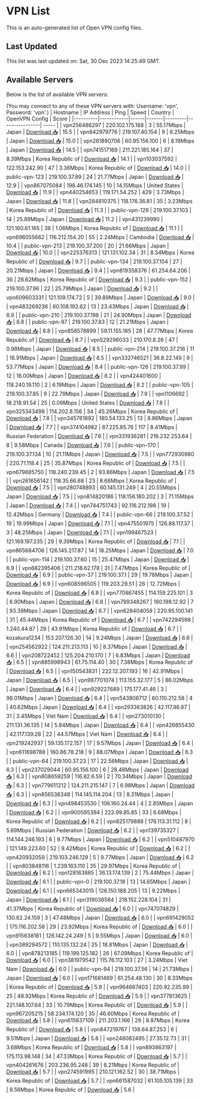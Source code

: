 # VPN List

This is an auto-generated list of Open VPN config files.

## Last Updated

This list was last updated on: Sat, 30 Dec 2023 14:25:49 GMT.

## Available Servers

Below is the list of available VPN servers:

(You may connect to any of these VPN servers with: Username: 'vpn', Password: 'vpn'.)
| Hostname | IP Address | Ping | Speed | Country | OpenVPN Config | Score |
|----------|------------|------|-------|---------|----------------| ----- |
| vpn256486297 | 220.102.175.188 | 3 | 55.17Mbps | Japan | [Download 📥](./configs/server_0_JP.ovpn) | 15.5 |
| vpn842979776 | 219.107.40.154 | 9 | 6.25Mbps | Japan | [Download 📥](./configs/server_1_JP.ovpn) | 15.0 |
| vpn281890706 | 60.95.156.100 | 6 | 8.19Mbps | Japan | [Download 📥](./configs/server_2_JP.ovpn) | 14.5 |
| vpn741517169 | 211.221.185.164 | 37 | 8.39Mbps | Korea Republic of | [Download 📥](./configs/server_3_KR.ovpn) | 14.1 |
| vpn103037592 | 122.153.242.90 | 47 | 3.36Mbps | Korea Republic of | [Download 📥](./configs/server_4_KR.ovpn) | 14.0 |
| public-vpn-123 | 219.100.37.89 | 24 | 21.77Mbps | Japan | [Download 📥](./configs/server_5_JP.ovpn) | 12.9 |
| vpn867075084 | 198.46.174.145 | 10 | 14.15Mbps | United States | [Download 📥](./configs/server_6_US.ovpn) | 11.9 |
| vpn440254653 | 119.171.54.252 | 429 | 3.73Mbps | Japan | [Download 📥](./configs/server_7_JP.ovpn) | 11.8 |
| vpn284810375 | 118.176.36.81 | 35 | 3.23Mbps | Korea Republic of | [Download 📥](./configs/server_8_KR.ovpn) | 11.3 |
| public-vpn-129 | 219.100.37.103 | 14 | 25.89Mbps | Japan | [Download 📥](./configs/server_9_JP.ovpn) | 11.2 |
| vpn431239990 | 121.160.61.165 | 38 | 1.06Mbps | Korea Republic of | [Download 📥](./configs/server_10_KR.ovpn) | 11.1 |
| vpn696055662 | 116.212.154.20 | 55 | 2.24Mbps | Cambodia | [Download 📥](./configs/server_11_KH.ovpn) | 10.4 |
| public-vpn-213 | 219.100.37.200 | 20 | 21.66Mbps | Japan | [Download 📥](./configs/server_12_JP.ovpn) | 10.0 |
| vpn225376313 | 121.131.102.34 | 31 | 8.34Mbps | Korea Republic of | [Download 📥](./configs/server_13_KR.ovpn) | 9.7 |
| public-vpn-134 | 219.100.37.104 | 27 | 20.21Mbps | Japan | [Download 📥](./configs/server_14_JP.ovpn) | 9.4 |
| vpn819358376 | 61.254.64.206 | 36 | 26.62Mbps | Korea Republic of | [Download 📥](./configs/server_15_KR.ovpn) | 9.3 |
| public-vpn-152 | 219.100.37.96 | 22 | 25.79Mbps | Japan | [Download 📥](./configs/server_16_JP.ovpn) | 9.2 |
| vpn609603331 | 121.109.174.72 | 5 | 39.89Mbps | Japan | [Download 📥](./configs/server_17_JP.ovpn) | 9.0 |
| vpn483269236 | 60.108.192.62 | 13 | 23.43Mbps | Japan | [Download 📥](./configs/server_18_JP.ovpn) | 8.9 |
| public-vpn-210 | 219.100.37.198 | 21 | 24.90Mbps | Japan | [Download 📥](./configs/server_19_JP.ovpn) | 8.8 |
| public-vpn-97 | 219.100.37.83 | 12 | 21.21Mbps | Japan | [Download 📥](./configs/server_20_JP.ovpn) | 8.8 |
| vpn856578899 | 59.11.155.185 | 28 | 47.77Mbps | Korea Republic of | [Download 📥](./configs/server_21_KR.ovpn) | 8.7 |
| vpn529296033 | 210.170.8.26 | 47 | 0.98Mbps | Japan | [Download 📥](./configs/server_22_JP.ovpn) | 8.5 |
| public-vpn-214 | 219.100.37.216 | 11 | 16.91Mbps | Japan | [Download 📥](./configs/server_23_JP.ovpn) | 8.5 |
| vpn332746521 | 36.8.22.149 | 9 | 53.77Mbps | Japan | [Download 📥](./configs/server_24_JP.ovpn) | 8.4 |
| public-vpn-126 | 219.100.37.99 | 12 | 16.00Mbps | Japan | [Download 📥](./configs/server_25_JP.ovpn) | 8.2 |
| vpn424401600 | 118.240.19.110 | 2 | 6.19Mbps | Japan | [Download 📥](./configs/server_26_JP.ovpn) | 8.2 |
| public-vpn-105 | 219.100.37.85 | 9 | 22.79Mbps | Japan | [Download 📥](./configs/server_27_JP.ovpn) | 7.9 |
| vpn1106692 | 18.218.91.54 | 25 | 0.09Mbps | United States | [Download 📥](./configs/server_28_US.ovpn) | 7.8 |
| vpn325343498 | 114.202.8.156 | 34 | 45.26Mbps | Korea Republic of | [Download 📥](./configs/server_29_KR.ovpn) | 7.8 |
| vpn345761892 | 180.54.133.25 | 13 | 8.86Mbps | Japan | [Download 📥](./configs/server_30_JP.ovpn) | 7.7 |
| vpn374104982 | 87.225.85.76 | 117 | 8.41Mbps | Russian Federation | [Download 📥](./configs/server_31_RU.ovpn) | 7.6 |
| vpn331936281 | 216.232.253.64 | 8 | 9.58Mbps | Canada | [Download 📥](./configs/server_32_CA.ovpn) | 7.6 |
| public-vpn-170 | 219.100.37.134 | 10 | 21.11Mbps | Japan | [Download 📥](./configs/server_33_JP.ovpn) | 7.5 |
| vpn772930980 | 220.71.118.4 | 25 | 35.87Mbps | Korea Republic of | [Download 📥](./configs/server_34_KR.ovpn) | 7.5 |
| vpn679885750 | 118.240.239.45 | 2 | 93.86Mbps | Japan | [Download 📥](./configs/server_35_JP.ovpn) | 7.5 |
| vpn261656142 | 118.35.66.68 | 23 | 8.66Mbps | Korea Republic of | [Download 📥](./configs/server_36_KR.ovpn) | 7.5 |
| vpn280748893 | 60.145.131.249 | 4 | 20.55Mbps | Japan | [Download 📥](./configs/server_37_JP.ovpn) | 7.5 |
| vpn814820186 | 118.156.180.202 | 3 | 71.15Mbps | Japan | [Download 📥](./configs/server_38_JP.ovpn) | 7.4 |
| vpn744751743 | 92.116.212.198 | 19 | 12.42Mbps | Germany | [Download 📥](./configs/server_39_DE.ovpn) | 7.4 |
| public-vpn-66 | 219.100.37.52 | 19 | 19.99Mbps | Japan | [Download 📥](./configs/server_40_JP.ovpn) | 7.1 |
| vpn475501975 | 126.88.117.37 | 3 | 48.25Mbps | Japan | [Download 📥](./configs/server_41_JP.ovpn) | 7.1 |
| vpn199467523 | 121.169.197.235 | 29 | 9.39Mbps | Korea Republic of | [Download 📥](./configs/server_42_KR.ovpn) | 7.1 |
| vpn865684706 | 126.145.217.87 | 14 | 18.25Mbps | Japan | [Download 📥](./configs/server_43_JP.ovpn) | 7.0 |
| public-vpn-114 | 219.100.37.60 | 15 | 25.47Mbps | Japan | [Download 📥](./configs/server_44_JP.ovpn) | 6.9 |
| vpn682395406 | 211.218.62.178 | 31 | 7.47Mbps | Korea Republic of | [Download 📥](./configs/server_45_KR.ovpn) | 6.9 |
| public-vpn-37 | 219.100.37.1 | 29 | 19.78Mbps | Japan | [Download 📥](./configs/server_46_JP.ovpn) | 6.9 |
| vpn608596505 | 119.203.29.51 | 26 | 12.72Mbps | Korea Republic of | [Download 📥](./configs/server_47_KR.ovpn) | 6.8 |
| vpn770867455 | 114.159.225.101 | 3 | 6.90Mbps | Japan | [Download 📥](./configs/server_48_JP.ovpn) | 6.8 |
| vpn799348267 | 180.198.12.92 | 7 | 93.39Mbps | Japan | [Download 📥](./configs/server_49_JP.ovpn) | 6.7 |
| vpn628404058 | 220.95.100.141 | 31 | 45.44Mbps | Korea Republic of | [Download 📥](./configs/server_50_KR.ovpn) | 6.7 |
| vpn742294598 | 1.240.44.87 | 29 | 43.91Mbps | Korea Republic of | [Download 📥](./configs/server_51_KR.ovpn) | 6.7 |
| kozakura1234 | 153.207.126.30 | 14 | 9.24Mbps | Japan | [Download 📥](./configs/server_52_JP.ovpn) | 6.6 |
| vpn254562922 | 124.211.213.113 | 10 | 8.37Mbps | Japan | [Download 📥](./configs/server_53_JP.ovpn) | 6.6 |
| vpn208722452 | 125.204.210.170 | 7 | 6.83Mbps | Japan | [Download 📥](./configs/server_54_JP.ovpn) | 6.5 |
| vpn885998943 | 61.75.114.40 | 30 | 7.38Mbps | Korea Republic of | [Download 📥](./configs/server_55_KR.ovpn) | 6.5 |
| vpn150543831 | 222.12.207.193 | 16 | 42.91Mbps | Japan | [Download 📥](./configs/server_56_JP.ovpn) | 6.5 |
| vpn987701074 | 113.155.32.177 | 5 | 86.02Mbps | Japan | [Download 📥](./configs/server_57_JP.ovpn) | 6.4 |
| vpn929227689 | 175.177.41.46 | 3 | 98.01Mbps | Japan | [Download 📥](./configs/server_58_JP.ovpn) | 6.4 |
| vpn543806712 | 60.110.212.58 | 4 | 40.62Mbps | Japan | [Download 📥](./configs/server_59_JP.ovpn) | 6.4 |
| vpn293363826 | 42.117.86.87 | 31 | 3.45Mbps | Viet Nam | [Download 📥](./configs/server_60_VN.ovpn) | 6.4 |
| vpn273010130 | 211.131.36.135 | 14 | 5.84Mbps | Japan | [Download 📥](./configs/server_61_JP.ovpn) | 6.4 |
| vpn426855430 | 42.117.139.28 | 22 | 44.57Mbps | Viet Nam | [Download 📥](./configs/server_62_VN.ovpn) | 6.4 |
| vpn219242937 | 59.135.172.157 | 17 | 9.57Mbps | Japan | [Download 📥](./configs/server_63_JP.ovpn) | 6.4 |
| vpn611698788 | 160.86.78.218 | 9 | 88.07Mbps | Japan | [Download 📥](./configs/server_64_JP.ovpn) | 6.3 |
| public-vpn-64 | 219.100.37.23 | 17 | 22.56Mbps | Japan | [Download 📥](./configs/server_65_JP.ovpn) | 6.3 |
| vpn237029044 | 60.95.156.100 | 6 | 28.48Mbps | Japan | [Download 📥](./configs/server_66_JP.ovpn) | 6.3 |
| vpn808659259 | 116.82.6.59 | 2 | 70.34Mbps | Japan | [Download 📥](./configs/server_67_JP.ovpn) | 6.3 |
| vpn779611212 | 124.211.215.147 | 7 | 6.98Mbps | Japan | [Download 📥](./configs/server_68_JP.ovpn) | 6.3 |
| vpn856538348 | 114.145.114.204 | 13 | 8.31Mbps | Japan | [Download 📥](./configs/server_69_JP.ovpn) | 6.3 |
| vpn498453530 | 106.160.24.44 | 4 | 2.85Mbps | Japan | [Download 📥](./configs/server_70_JP.ovpn) | 6.2 |
| vpn900595394 | 222.99.85.85 | 33 | 6.68Mbps | Korea Republic of | [Download 📥](./configs/server_71_KR.ovpn) | 6.2 |
| vpn825179888 | 176.113.31.112 | 8 | 5.69Mbps | Russian Federation | [Download 📥](./configs/server_72_RU.ovpn) | 6.2 |
| vpn139735327 | 114.144.246.193 | 6 | 9.77Mbps | Japan | [Download 📥](./configs/server_73_JP.ovpn) | 6.2 |
| vpn510487970 | 121.149.223.60 | 52 | 9.42Mbps | Korea Republic of | [Download 📥](./configs/server_74_KR.ovpn) | 6.2 |
| vpn420932059 | 219.103.246.129 | 5 | 9.77Mbps | Japan | [Download 📥](./configs/server_75_JP.ovpn) | 6.2 |
| vpn803848116 | 1.239.163.110 | 35 | 29.97Mbps | Korea Republic of | [Download 📥](./configs/server_76_KR.ovpn) | 6.2 |
| vpn128163885 | 36.13.174.139 | 2 | 75.44Mbps | Japan | [Download 📥](./configs/server_77_JP.ovpn) | 6.1 |
| public-vpn-0 | 219.100.37.18 | 13 | 14.65Mbps | Japan | [Download 📥](./configs/server_78_JP.ovpn) | 6.1 |
| vpn665343015 | 126.150.188.205 | 13 | 9.22Mbps | Japan | [Download 📥](./configs/server_79_JP.ovpn) | 6.1 |
| vpn319036584 | 218.152.228.104 | 31 | 41.37Mbps | Korea Republic of | [Download 📥](./configs/server_80_KR.ovpn) | 6.0 |
| vpn747074829 | 130.62.24.159 | 3 | 47.48Mbps | Japan | [Download 📥](./configs/server_81_JP.ovpn) | 6.0 |
| vpn691429052 | 175.116.202.58 | 29 | 23.92Mbps | Korea Republic of | [Download 📥](./configs/server_82_KR.ovpn) | 6.0 |
| vpn915638181 | 126.142.24.249 | 5 | 9.55Mbps | Japan | [Download 📥](./configs/server_83_JP.ovpn) | 6.0 |
| vpn389294572 | 110.135.132.24 | 25 | 18.81Mbps | Japan | [Download 📥](./configs/server_84_JP.ovpn) | 6.0 |
| vpn878213185 | 119.199.125.182 | 26 | 67.09Mbps | Korea Republic of | [Download 📥](./configs/server_85_KR.ovpn) | 6.0 |
| vpn381979542 | 115.76.112.103 | 27 | 3.24Mbps | Viet Nam | [Download 📥](./configs/server_86_VN.ovpn) | 6.0 |
| public-vpn-94 | 219.100.37.56 | 14 | 21.73Mbps | Japan | [Download 📥](./configs/server_87_JP.ovpn) | 6.0 |
| vpn171681469 | 61.254.48.130 | 30 | 8.33Mbps | Korea Republic of | [Download 📥](./configs/server_88_KR.ovpn) | 5.9 |
| vpn964667403 | 220.92.235.99 | 25 | 48.92Mbps | Korea Republic of | [Download 📥](./configs/server_89_KR.ovpn) | 5.9 |
| vpn377813625 | 221.148.107.64 | 33 | 10.79Mbps | Korea Republic of | [Download 📥](./configs/server_90_KR.ovpn) | 5.9 |
| vpn967205215 | 58.234.174.120 | 35 | 46.60Mbps | Korea Republic of | [Download 📥](./configs/server_91_KR.ovpn) | 5.8 |
| vpn615637109 | 211.203.1.166 | 29 | 8.87Mbps | Korea Republic of | [Download 📥](./configs/server_92_KR.ovpn) | 5.8 |
| vpn847219767 | 138.64.87.253 | 6 | 9.51Mbps | Japan | [Download 📥](./configs/server_93_JP.ovpn) | 5.8 |
| vpn248082495 | 27.35.12.73 | 31 | 3.68Mbps | Korea Republic of | [Download 📥](./configs/server_94_KR.ovpn) | 5.8 |
| vpn893863197 | 175.113.98.148 | 34 | 47.33Mbps | Korea Republic of | [Download 📥](./configs/server_95_KR.ovpn) | 5.7 |
| vpn404261676 | 203.236.95.248 | 39 | 8.21Mbps | Korea Republic of | [Download 📥](./configs/server_96_KR.ovpn) | 5.7 |
| vpn274591995 | 210.121.162.52 | 30 | 38.71Mbps | Korea Republic of | [Download 📥](./configs/server_97_KR.ovpn) | 5.7 |
| vpn661587032 | 61.105.105.139 | 33 | 9.56Mbps | Korea Republic of | [Download 📥](./configs/server_98_KR.ovpn) | 5.6 |
